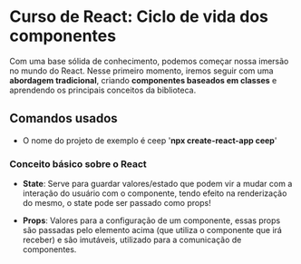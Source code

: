 # Curso de React: Ciclo de vida dos componentes

Com uma base sólida de conhecimento, podemos começar nossa imersão no mundo do React. Nesse primeiro momento, iremos seguir com uma **abordagem tradicional**, criando **componentes baseados em classes** e aprendendo os principais conceitos da biblioteca.

## Comandos usados

* O nome do projeto de exemplo é ceep '**npx create-react-app ceep**'

### Conceito básico sobre o React

- **State**: Serve para guardar valores/estado que podem vir a mudar com a interação do usuário com o componente, tendo efeito na renderização do mesmo, o state pode ser passado como props!

- **Props**: Valores para a configuração de um componente, essas props são passadas pelo elemento acima (que utiliza o componente que irá receber) e são imutáveis, utilizado para a comunicação de componentes.
